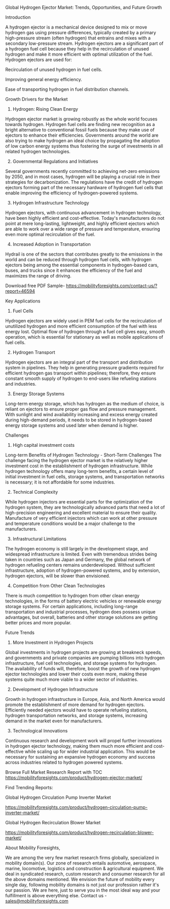 Global Hydrogen Ejector Market: Trends, Opportunities, and Future Growth

Introduction

A hydrogen ejector is a mechanical device designed to mix or move hydrogen gas using pressure differences, typically created by a primary high-pressure stream (often hydrogen) that entrains and mixes with a secondary low-pressure stream. Hydrogen ejectors are a significant part of a hydrogen fuel cell because they help in the recirculation of unused hydrogen and make it more efficient with optimal utilization of the fuel. Hydrogen ejectors are used for:

Recirculation of unused hydrogen in fuel cells.

Improving general energy efficiency.

Ease of transporting hydrogen in fuel distribution channels.

Growth Drivers for the Market

1. Hydrogen: Rising Clean Energy

Hydrogen ejector market is growing robustly as the whole world focuses towards hydrogen. Hydrogen fuel cells are finding new recognition as a bright alternative to conventional fossil fuels because they make use of ejectors to enhance their efficiencies. Governments around the world are also trying to make hydrogen an ideal choice by propagating the adoption of low carbon energy systems thus fostering the surge of investments in all related hydrogen technologies.

2. Governmental Regulations and Initiatives

Several governments recently committed to achieving net-zero emissions by 2050, and in most cases, hydrogen will be playing a crucial role in their strategies for decarbonization. The regulations have the credit of hydrogen ejectors forming part of the necessary hardware of hydrogen fuel cells that enable improving the efficiency of hydrogen-powered systems.

3. Hydrogen Infrastructure Technology

Hydrogen ejectors, with continuous advancement in hydrogen technology, have been highly efficient and cost-effective. Today's manufacturers do not point at mere long-lasting, lightweight, and highly efficient ejectors which are able to work over a wide range of pressure and temperature, ensuring even more optimal recirculation of the fuel.

4. Increased Adoption in Transportation

Hydrail is one of the sectors that contributes greatly to the emissions in the world and can be reduced through hydrogen fuel cells, with hydrogen ejectors being among the essential components in hydrogen-based cars, buses, and trucks since it enhances the efficiency of the fuel and maximizes the range of driving.

Download free PDF Sample- https://mobilityforesights.com/contact-us/?report=46594

Key Applications 

1. Fuel Cells

Hydrogen ejectors are widely used in PEM fuel cells for the recirculation of unutilized hydrogen and more efficient consumption of the fuel with less energy lost. Optimal flow of hydrogen through a fuel cell gives easy, smooth operation, which is essential for stationary as well as mobile applications of fuel cells.

2. Hydrogen Transport

Hydrogen ejectors are an integral part of the transport and distribution system in pipelines. They help in generating pressure gradients required for efficient hydrogen gas transport within pipelines; therefore, they ensure constant smooth supply of hydrogen to end-users like refueling stations and industries.

3. Energy Storage Systems

Long-term energy storage, which has hydrogen as the medium of choice, is reliant on ejectors to ensure proper gas flow and pressure management. With sunlight and wind availability increasing and excess energy created during high-demand periods, it needs to be stored in hydrogen-based energy storage systems and used later when demand is higher.

Challenges 

1. High capital investment costs

Long-term Benefits of Hydrogen Technology - Short-Term Challenges The challenge facing the hydrogen ejector market is the relatively higher investment cost in the establishment of hydrogen infrastructure. While hydrogen technology offers many long-term benefits, a certain level of initial investment in fuel cells, storage systems, and transportation networks is necessary; it is not affordable for some industries.

2. Technical Complexity

While hydrogen injectors are essential parts for the optimization of the hydrogen system, they are technologically advanced parts that need a lot of high-precision engineering and excellent material to ensure their quality. Manufacture of very efficient injectors which can work at other pressure and temperature conditions would be a major challenge to the manufacturers.

3. Infrastructural Limitations

The hydrogen economy is still largely in the development stage, and widespread infrastructure is limited. Even with tremendous strides being taken in countries such as Japan and Germany, the global network of hydrogen refueling centers remains underdeveloped. Without sufficient infrastructure, adoption of hydrogen-powered systems, and by extension, hydrogen ejectors, will be slower than envisioned.

4. Competition from Other Clean Technologies

There is much competition to hydrogen from other clean energy technologies, in the forms of battery electric vehicles or renewable energy storage systems. For certain applications, including long-range transportation and industrial processes, hydrogen does possess unique advantages, but overall, batteries and other storage solutions are getting better prices and more popular.

Future Trends 

1. More Investment in Hydrogen Projects

Global investments in hydrogen projects are growing at breakneck speeds, and governments and private companies are pumping billions into hydrogen infrastructure, fuel cell technologies, and storage systems for hydrogen. The availability of funds will, therefore, boost the growth of new hydrogen ejector technologies and lower their costs even more, making these systems quite much more viable to a wider sector of industries.

2. Development of Hydrogen Infrastructure

Growth in hydrogen infrastructure in Europe, Asia, and North America would promote the establishment of more demand for hydrogen ejectors. Efficiently needed ejectors would have to operate refueling stations, hydrogen transportation networks, and storage systems, increasing demand in the market even for manufacturers.

3. Technological Innovations

Continuous research and development work will propel further innovations in hydrogen ejector technology, making them much more efficient and cost-effective while scaling up for wider industrial application. This would be necessary for sustaining an expansive hydrogen economy and success across industries related to hydrogen powered systems.

Browse Full Market Research Report with TOC https://mobilityforesights.com/product/hydrogen-ejector-market/

Find Trending Reports:

Global Hydrogen Circulation Pump Inverter Market

https://mobilityforesights.com/product/hydrogen-circulation-pump-inverter-market/

Global Hydrogen Recirculation Blower Market

https://mobilityforesights.com/product/hydrogen-recirculation-blower-market/


About Mobility Foresights,

We are among the very few market research firms globally, specialized in mobility domain(s). Our zone of research entails automotive, aerospace, marine, locomotive, logistics and construction & agricultural equipment. We deal in syndicated research, custom research and consumer research for all the above domains mentioned.
We envision the future of mobility every single day, following mobility domains is not just our profession rather it's our passion. We are here, just to serve you in the most ideal way and your fulfillment is above everything else. Contact us -  sales@mobilityforesights.com 
